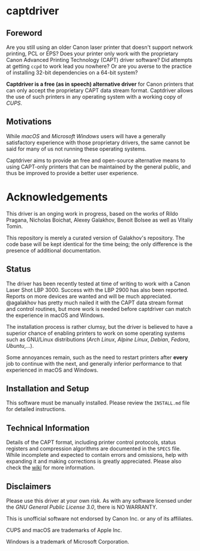 # captdriver

## Foreword
Are you still using an older Canon laser printer that doesn't support
network printing, PCL or EPS? Does your printer only work with the
proprietary Canon Advanced Printing Technology (CAPT) driver software?
Did attempts at getting `ccpd` to work lead you nowhere? Or are you 
averse to the practice of installing 32-bit dependencies on a 64-bit
system?

**Captdriver is a free (as in speech) alternative driver** for Canon 
printers that can only accept the proprietary CAPT data stream format.
Captdriver allows the use of such printers in any operating system with 
a working copy of *CUPS*.

## Motivations
While *macOS* and *Microsoft Windows* users will have a generally 
satisfactory experience with those proprietary drivers, the same cannot
be said for many of us not running these operating systems.

Captdriver aims to provide an free and open-source alternative means
to using CAPT-only printers that can be maintained by the general public,
and thus be improved to provide a better user experience.

# Acknowledgements
This driver is an onging work in progress, based on the works of
Rildo Pragana, Nicholas Boichat, Alexey Galakhov, Benoit Bolsee as
well as Vitaliy Tomin.

This repository is merely a curated version of Galakhov's repository.
The code base will be kept identical for the time being; the only
difference is the presence of additional documentation.

## Status
The driver has been recently tested at time of writing to work with
a Canon Laser Shot LBP 3000. Success with the LBP 2900 has also been
reported. Reports on more devices are wanted and will be much appreciated.
@agalakhov has pretty much nailed it with the CAPT data stream format and
control routines, but more work is needed before captdriver can match the
experience in macOS and Windows.

The installation process is rather clumsy, but the driver is believed
to have a superior chance of enabling printers to work on some operating
systems such as GNU/Linux distributions (_Arch Linux_, _Alpine Linux_, 
_Debian_,  _Fedora_, _Ubuntu_,...).

Some annoyances remain, such as the need to restart printers after
**every** job to continue with the next, and generally inferior 
performance to that experienced in macOS and Windows.

## Installation and Setup
This software must be manually installed. Please review the 
`INSTALL.md` file for detailed instructions.

## Technical Information
Details of the CAPT format, including printer control
protocols, status registers and compression algorithms are
documented in the `SPECS` file. While incomplete and expected to
contain errors and omissions, help with expanding it and making
corrections is greatly appreciated. Please also check the 
[wiki] for more information.

## Disclaimers
Please use this driver at your own risk. As with any software licensed
under the *GNU General Public License 3.0*, there is NO WARRANTY.

This is unofficial software not endorsed by Canon Inc. or any of its
affiliates.

CUPS and macOS are trademarks of Apple Inc.

Windows is a trademark of Microsoft Corporation.

[ibm]: https://www-01.ibm.com/support/docview.wss?uid=nas8N1019527 "IBM. IBM Information on Printers by Canon. IBM Support. 
Reference #N1019527. Updated 2017-03-28."

[wiki]: https://github.com/mounaiban/captdriver/wiki "Mounaiban's captdriver Wiki."

